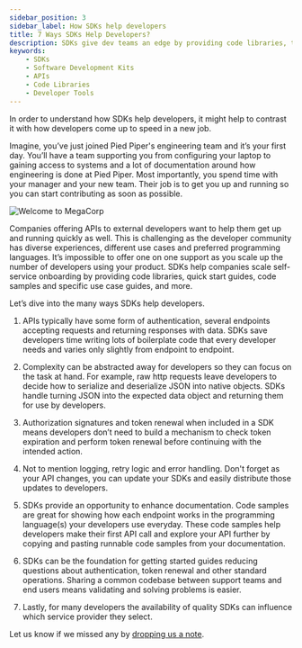 ```yaml
---
sidebar_position: 3
sidebar_label: How SDKs help developers
title: 7 Ways SDKs Help Developers?
description: SDKs give dev teams an edge by providing code libraries, tools, documentation & sample code to help them save time and make even complex tasks easier.
keywords: 
    - SDKs
    - Software Development Kits
    - APIs
    - Code Libraries
    - Developer Tools
---
```


In order to understand how SDKs help developers, it might help to contrast it with how developers come up to speed in a new job. 

Imagine, you’ve just joined Pied Piper's engineering team and it’s your first day. You’ll have a team supporting you from configuring your laptop to gaining access to systems and a lot of documentation around how engineering is done at Pied Piper. Most importantly, you spend time with your manager and your new team. Their job is to get you up and running so you can start contributing as soon as possible.

![Welcome to MegaCorp](/img/introduction-megacorp.webp)

Companies offering APIs to external developers want to help them get up and running quickly as well. This is challenging as the developer community has diverse experiences, different use cases and preferred programming languages. It’s impossible to offer one on one support as you scale up the number of developers using your product. SDKs help companies scale self-service  onboarding by providing code libraries, quick start guides, code samples and specific use case guides, and more.

Let’s dive into the many ways SDKs help developers. 

1. APIs typically have some form of  authentication, several endpoints accepting requests and returning responses with data. SDKs save developers time writing lots of boilerplate code that every developer needs and varies only slightly from endpoint to endpoint. 

2. Complexity can be abstracted away for developers so they can focus on the task at hand. For example, raw http requests leave developers to decide how to serialize and deserialize JSON into native objects. SDKs handle turning JSON into the expected data object and returning them for use by developers. 

3. Authorization signatures and token renewal when included in a SDK means developers don’t need to build a mechanism to check token expiration and perform token renewal before continuing with the intended action. 

4. Not to mention logging, retry logic and error handling. Don't forget as your API changes, you can update your SDKs and easily distribute those updates to developers.

5. SDKs provide an opportunity to enhance documentation. Code samples are great for showing how  each endpoint works in the programming language(s) your developers use everyday. These code samples help developers make their first API call and explore your API further by copying and pasting runnable code samples from your documentation.

6. SDKs can be the foundation for getting started guides reducing questions about authentication, token renewal and other standard operations. Sharing a common codebase between support teams and end users means validating and solving problems is easier.

7. Lastly, for many developers the availability of quality SDKs can influence which service provider they select.

Let us know if we missed any by [dropping us a note](mailto:sid.maestre@apimatic.io).